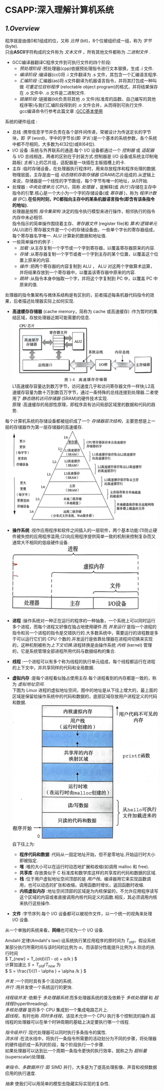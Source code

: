 # **CSAPP:深入理解计算机系统**

## *1.Overview*
程序就是由值0和1组成的位，又称 *比特* (bit)，8个位被组织成一组，称为 *字节* (byte).  
只由**ASCII**字符构成的文件称为 *文本文件* ，所有其他文件都称为 *二进制文件* .  

- GCC编译器翻译C程序文件到可执行文件的四个阶段:  
    - *预处理阶段* :预处理器(cpp)依据预处理指令进行文本替换，生成 .i 文件.  
    - *编译阶段* :编译器(ccl)将 .i 文件翻译为 .s 文件，其包含一个汇编语言程序.  
    - *汇编阶段* :汇编器(as)将.s文件翻译为机器语言指令，并将其打包成一种叫做 *可重定位目标程序* (reloctable object program)的格式，并将结果保存在 .o 文件中. .o 文件是二进制文件.  
    - *链接阶段* :链接器(ld)负责将其他 .o 文件(标准库的函数、自己编写的其他程序等)与我们汇编阶段得到的 .o 文件合并，从而得到可执行文件.  
gcc编译命令行参考此篇文章 :[GCC基本使用](https://zhuanlan.zhihu.com/p/404682058)  

系统的硬件组成 :  
- 总线 :携带信息字节并负责在各个部件间传递，常被设计为传送定长的字节块，即 *字* (word)，字中的字节长(即 *字长* )是一个基本的系统参数，各个系统中都不尽相同，大多数为4(32位)或8(64位).  
- I/O 设备 :系统与外界联系的通道.每个 I/O 设备都通过一个 *控制器* 或 *适配器* 与 I/O 总线相连，两者的区别在于封装方式.控制器是 I/O 设备或系统主印制电路板( *主板* )上的芯片组，适配器是一块插在主板插槽上的卡.  
- 主存 :临时存储设备，在处理器执行程序时，用来存放程序和程序处理的数据.物理层面，主存是由一组 *动态随机存取存储器* (DRAM)芯片组成的.从逻辑上来说，存储器是一个线性的字节数组，每个字节有唯一的地址，从0开始.  
- 处理器 : *中央处理单元* (CPU)，简称 *处理器* ，是解释(或 *执行* )存储在主存中指令的引擎.核心是一个大小为一个字的存储设备(或 *寄存器* )，称为 *程序计数器* (PC).**在任何时刻，PC都指向主存中的某条机器语言指令(即含有该条指令的地址).**  
处理器是按照 *指令集架构* 决定的指令执行模型来进行操作，相邻执行的指令内存中未必相邻.  
指令指示的简单操作围绕着主存、*寄存器文件* (register file)和 *算术/逻辑单元* (ALU)进行.寄存器文件是一个小的存储设备由，一些单个字长的寄存器组成，每个寄存器名字唯一. ALU 计算新的数据和地址值.  
- 一些简单操作的例子 :  
    - *加载* :从主存复制一个字节或一个字到寄存器，以覆盖寄存器原来的内容.  
    - *存储* :从寄存器复制一个字节或者一个字到主存的某个位置，以覆盖这个位置上原来的内容.  
    - *操作* :把两个寄存器的内容复制到 ALU ， ALU 对这两个字做算术运算，并将结果存放到一个寄存器中，以覆盖该寄存器中原来的内容.  
    - *跳转* :从指令本身中抽取一个字，并将这个字复制到 PC 中，以覆盖 PC 中原来的值.  

处理器的指令集架构与微体系结构是有区别的，前者描述每条机器代码指令的效果，后者描述处理器实际上如何实现.  

- **高速缓存存储器** (cache memory，简称为 cache 或高速缓存) :作为暂时的集结区域，存放处理器近期可能需要的信息.  
![1-1 高速缓存存储器](pictures/1-1%20%E9%AB%98%E9%80%9F%E7%BC%93%E5%AD%98%E5%AD%98%E5%82%A8%E5%99%A8.jpg)  
L1高速缓存容量达到数万字节，访问速度几乎和访问寄存器文件一样快;L2高速缓存容量为数十万到数百万字节，通过一条特殊的总线连接到处理器.二者使用了 *静态随机访问存储器* (SRAM)的硬件技术实现.  
原理 :高速缓存的局部性原理，即程序具有访问局部区域里的数据和代码的趋势.  

每个计算机系统的存储设备都被组织成了一个 *存储器层次结构*，主要思想是上一层的存储器作为第一层存储器的高速缓存.  
![1-2 一个存储器层次结构的示例](pictures/1-2%20%E4%B8%80%E4%B8%AA%E5%AD%98%E5%82%A8%E5%99%A8%E5%B1%82%E6%AC%A1%E7%BB%93%E6%9E%84%E7%9A%84%E7%A4%BA%E4%BE%8B.jpg)  

- **操作系统** :视作应用程序和软件之间插入的一层软件，两个基本功能:(1)防止硬件被失控的应用程序滥用;(2)向应用程序提供简单一致的机制来控制复杂而又通常大不相同的低级硬件设备.  
![1-3 操作系统提供的抽象表示](pictures/1-3%20%E6%93%8D%E4%BD%9C%E7%B3%BB%E7%BB%9F%E6%8F%90%E4%BE%9B%E7%9A%84%E6%8A%BD%E8%B1%A1%E8%A1%A8%E7%A4%BA.jpg)  
- **进程** :操作系统对一种正在运行的程序的一种抽象，一个系统上可以同时运行多个进程，而每个进程又好像在独占地使用硬件.而 *并发运行* 是指一个进程的指令和另一个进程的指令是交错执行的.大多数系统中，需要运行的进程数是多于可以运行它们的 CPU 个数的.并发运行是依靠处理器在进程间切换来实现的，这种机制被称为*上下文切换*.进程转换是由操作系统 *内核* (kernel) 管理的，它是系统管理全部进程所用代码与数据结构的集合.  

- **线程** :一个进程可以有多个称为线程的执行单元组成，每个线程都运行在进程的上下文中，并共享同样的代码和全局数据.

- **虚拟内存** :是每个进程看似独占使用主存.每个进程看到的内存都是一致的，称为 *虚拟地址空间*.  
下图为 Linux 进程的虚拟地址空间，图中的地址是从下往上增大的，最上面的区域是保留给操作系统中的代码和数据的，底部区域存放用户进程定义的代码和数据.
![1-4 进程的虚拟地址空间](pictures/1-4%20%E8%BF%9B%E7%A8%8B%E7%9A%84%E8%99%9A%E6%8B%9F%E5%9C%B0%E5%9D%80%E7%A9%BA%E9%97%B4.jpg)  
自下往上为:  
    - **程序代码和数据** :代码从一固定地址开始，但不是零地址.开始运行时大小即被指定.  
    - **堆** :堆的大小可以在运行时动态地扩展和收缩(如调用 malloc 和 free).  
    - **共享库** :存放类似于 C 标准库和数学库这样的共享库的代码和数据的区域.  
    - **栈** :位于用户虚拟地址空间顶部的是 *用户栈*，编译器用它来实现函数调用，也可以动态的扩张和收缩，调用函数时增长，返回函数时收缩.  
    - **内核虚拟内存** :地址空间顶部的区域是为内核保留的，不允许应用程序读写这个区域的内容或者直接调用内核代码定义的函数.相反，其必须调用内核来执行这些操作.  

- **文件** :字节序列.每个 I/O 设备都可以被视作文件，以一个统一的视角来处理 I/O 设备.  

从一个单独的系统来看，**网络**也可视为一个 I/O 设备.  

Amdahl 定律(Amdahl's law):设系统执行某应用程序的原时间为 $T_{old}$，假设系统某部分执行所需时间与该时间的比例为 $\alpha$，而该部分性能提升比例为 $k$.则总的执行时间  
$ T_{new} = T_{old}((1 - $\alpha$) + $\alpha$/k ) $  
计算加速比 $S = T_{old}/T_{new}$ 为  
$ S = \frac{1}{(1 - \alpha ) + \alpha /k } $

*并发* :一个同时具有多个活动的系统.  
*并行* :用并发使一个系统运行的更快.  

*线程级并发* :依赖于 *多处理器系统*.而多处理器系统的普及依赖于 *多核处理器* 和 *超线程*(hyperthreading).  
*多核处理器* 是将多个 CPU 集成到一个集成电路芯片上.  
*超线程*，有时也称 *同时多线程*，该技术允许一个 CPU 执行多个控制流的操作.超线程的处理器可以在单个时钟周期的基础上决定要执行哪一个线程.  

*指令级并行* :现代处理器可以同时执行多条指令的属性.  
*流水线* :在流水线中，将执行一条指令所需要的活动划分为不同的步骤，将处理器的硬件组织成一系列的阶段，每个阶段执行一个步骤.  
如果处理器可以达到比一个周期一条指令更快的执行效率，就称之为 *超标量*(superscalar)处理器.

*单指令、多数据并行* :即 SIMD 并行，大多是为了提高处理影像、声音和视频数据应用的执行速度.  

*抽象* 使我们可以用简单的模型去隐藏实际实现的复杂性.